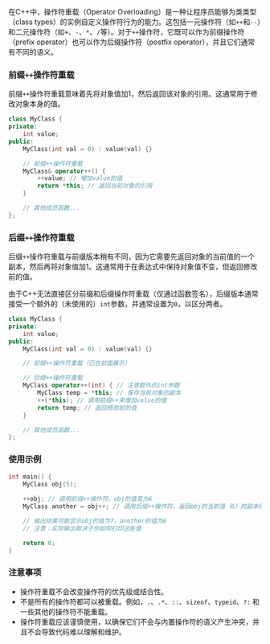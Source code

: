 在C++中，操作符重载（Operator Overloading）是一种让程序员能够为类类型（class types）的实例自定义操作符行为的能力。这包括一元操作符（如`++`和`--`）和二元操作符（如`+`、`-`、`*`、`/`等）。对于`++`操作符，它既可以作为前缀操作符（prefix operator）也可以作为后缀操作符（postfix operator），并且它们通常有不同的语义。

### 前缀`++`操作符重载

前缀`++`操作符重载意味着先将对象值加1，然后返回该对象的引用。这通常用于修改对象本身的值。

```cpp
class MyClass {
private:
    int value;
public:
    MyClass(int val = 0) : value(val) {}

    // 前缀++操作符重载
    MyClass& operator++() {
        ++value; // 增加value的值
        return *this; // 返回当前对象的引用
    }

    // 其他成员函数...
};
```

### 后缀`++`操作符重载

后缀`++`操作符重载与前缀版本稍有不同，因为它需要先返回对象的当前值的一个副本，然后再将对象值加1。这通常用于在表达式中保持对象值不变，但返回修改前的值。

由于C++无法直接区分前缀和后缀操作符重载（仅通过函数签名），后缀版本通常接受一个额外的（未使用的）`int`参数，并通常设置为`0`，以区分两者。

```cpp
class MyClass {
private:
    int value;
public:
    MyClass(int val = 0) : value(val) {}

    // 前缀++操作符重载（已在前面展示）

    // 后缀++操作符重载
    MyClass operator++(int) { // 注意额外的int参数
        MyClass temp = *this; // 保存当前对象的副本
        ++(*this); // 调用前缀++来增加value的值
        return temp; // 返回修改前的值
    }

    // 其他成员函数...
};
```

### 使用示例

```cpp
int main() {
    MyClass obj(5);
    
    ++obj; // 调用前缀++操作符，obj的值变为6
    MyClass another = obj++; // 调用后缀++操作符，返回obj的当前值（6）的副本给another，然后obj的值变为7

    // 输出结果可能显示obj的值为7，another的值为6
    // 注意：实际输出取决于你如何打印这些值

    return 0;
}
```

### 注意事项

- 操作符重载不会改变操作符的优先级或结合性。
- 不是所有的操作符都可以被重载。例如，`.`、`.*`、`::`、`sizeof`、`typeid`、`?:` 和一些其他的操作符不能重载。
- 操作符重载应该谨慎使用，以确保它们不会与内置操作符的语义产生冲突，并且不会导致代码难以理解和维护。
